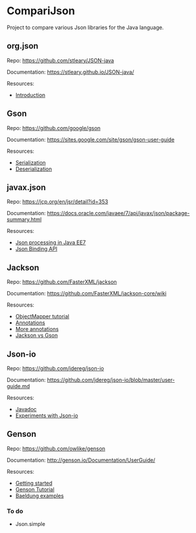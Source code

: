 # CompariJson 

Project to compare various Json libraries for the Java language.

## org.json
Repo: https://github.com/stleary/JSON-java

Documentation: https://stleary.github.io/JSON-java/

Resources:
* [Introduction](https://www.baeldung.com/java-org-json)

## Gson
Repo: https://github.com/google/gson

Documentation: https://sites.google.com/site/gson/gson-user-guide

Resources:
* [Serialization](https://www.baeldung.com/gson-serialization-guide)
* [Deserialization](https://www.baeldung.com/gson-deserialization-guide)

## javax.json
Repo: https://jcp.org/en/jsr/detail?id=353

Documentation: https://docs.oracle.com/javaee/7/api/javax/json/package-summary.html

Resources:
* [Json processing in Java EE7](https://www.baeldung.com/jee7-json)
* [Json Binding API](https://www.baeldung.com/java-json-binding-api)

## Jackson
Repo: https://github.com/FasterXML/jackson

Documentation: https://github.com/FasterXML/jackson-core/wiki

Resources:
* [ObjectMapper tutorial](https://www.baeldung.com/jackson-object-mapper-tutorial)
* [Annotations](https://www.baeldung.com/jackson-annotations)
* [More annotations](https://www.baeldung.com/jackson-advanced-annotations)
* [Jackson vs Gson](https://www.baeldung.com/jackson-vs-gson)

## Json-io
Repo: https://github.com/jdereg/json-io 

Documentation: https://github.com/jdereg/json-io/blob/master/user-guide.md

Resources:
* [Javadoc](https://www.javadoc.io/doc/com.cedarsoftware/json-io/latest/com/cedarsoftware/util/io/package-summary.html)
* [Experiments with Json-io](https://versprite.com/blog/application-security/experiments-with-json-io-serialization-mass-assignment-and-general-java-object-wizardry/)


## Genson
Repo: https://github.com/owlike/genson

Documentation: http://genson.io/Documentation/UserGuide/

Resources:
* [Getting started](http://genson.io/GettingStarted/)
* [Genson Tutorial](https://self-learning-java-tutorial.blogspot.com/2016/04/genson-tutorial.html)
* [Baeldung examples](https://www.baeldung.com/java-json#genson)

### To do
* Json.simple